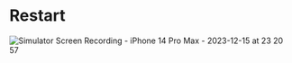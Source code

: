 # Restart

![Simulator Screen Recording - iPhone 14 Pro Max - 2023-12-15 at 23 20 57](https://github.com/PratikPandyaOfficial/Restart/assets/46597115/c334c5f6-e438-4ab6-8465-2eb27c093ddc)
